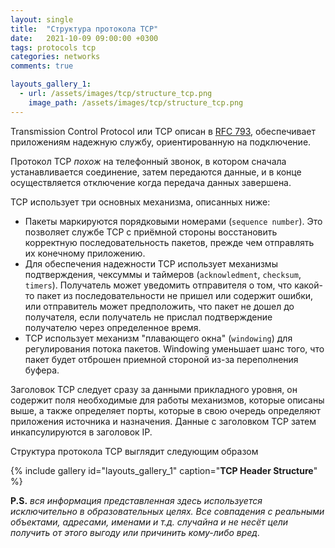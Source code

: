 ```yaml
---
layout: single
title:  "Структура протокола TCP"
date:   2021-10-09 09:00:00 +0300
tags: protocols tcp 
categories: networks
comments: true

layouts_gallery_1:
  - url: /assets/images/tcp/structure_tcp.png
    image_path: /assets/images/tcp/structure_tcp.png
---
```


Transmission Control Protocol или TCP описан в [RFC 793](https://www.rfc-editor.org/rfc/rfc793.html), обеспечивает приложениям надежную службу, ориентированную на подключение. 

Протокол TCP *похож* на телефонный звонок, в котором сначала устанавливается соединение, затем передаются данные, и в конце осуществляется отключение когда передача данных завершена.

TCP использует три основных механизма, описанных ниже:

* Пакеты маркируются порядковыми номерами (`sequence number`). Это позволяет службе TCP с приёмной стороны восстановить корректную последовательность пакетов, прежде чем отправлять их конечному приложению.
* Для обеспечения надежности TCP использует механизмы подтверждения, чексуммы и таймеров (`acknowledment`, `checksum`, `timers`). Получатель может уведомить отправителя о том, что какой-то пакет из последовательности не пришел или содержит ошибки, или отправитель может предположить, что пакет не дошел до получателя, если получатель не прислал подтверждение получателю через определенное время.
* TCP использует механизм "плавающего окна" (`windowing`) для регулирования потока пакетов. Windowing уменьшает шанс того, что пакет будет отброшен приемной стороной из-за переполнения буфера.

Заголовок TCP следует сразу за данными прикладного уровня, он содержит поля необходимые для работы механизмов, которые описаны выше, а также определяет порты, которые в свою очередь определяют приложения источника и назначения. Данные с заголовком TCP затем инкапсулируются в заголовок IP.

Структура протокола TCP выглядит следующим образом

{% include gallery id="layouts_gallery_1" caption="**TCP Header Structure**" %}



**P.S.** *вся информация представленная здесь используется исключительно в образовательных целях. Все совпадения с реальными объектами, адресами, именами и т.д. случайна и не несёт цели получить от этого выгоду или причинить кому-либо вред.*